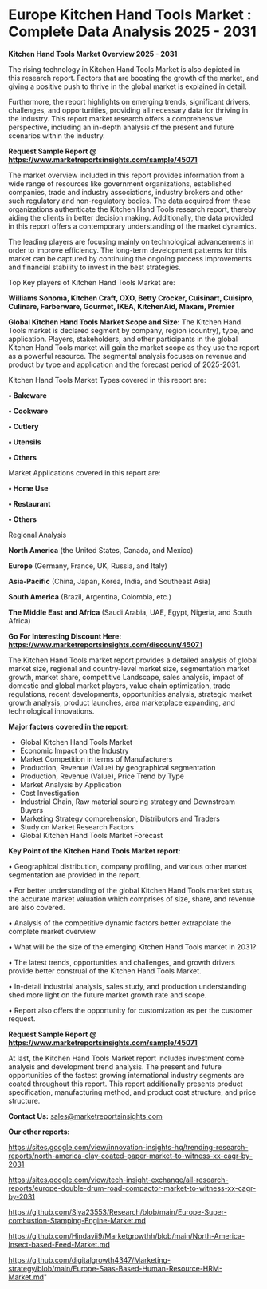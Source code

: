 # Europe Kitchen Hand Tools Market : Complete Data Analysis 2025 - 2031

<Strong> Kitchen Hand Tools Market Overview 2025 - 2031</strong>

The rising technology in Kitchen Hand Tools Market is also depicted in this research report. Factors that are boosting the growth of the market, and giving a positive push to thrive in the global market is explained in detail.

Furthermore, the report highlights on emerging trends, significant drivers, challenges, and opportunities, providing all necessary data for thriving in the industry. This report market research offers a comprehensive perspective, including an in-depth analysis of the present and future scenarios within the industry.

<strong>Request Sample Report @ <a href=https://www.marketreportsinsights.com/sample/45071>https://www.marketreportsinsights.com/sample/45071</a></strong>

The market overview included in this report provides information from a wide range of resources like government organizations, established companies, trade and industry associations, industry brokers and other such regulatory and non-regulatory bodies. The data acquired from these organizations authenticate the Kitchen Hand Tools research report, thereby aiding the clients in better decision making. Additionally, the data provided in this report offers a contemporary understanding of the market dynamics.

The leading players are focusing mainly on technological advancements in order to improve efficiency. The long-term development patterns for this market can be captured by continuing the ongoing process improvements and financial stability to invest in the best strategies.

Top Key players of Kitchen Hand Tools Market are:

<strong>Williams Sonoma, Kitchen Craft, OXO, Betty Crocker, Cuisinart, Cuisipro, Culinare, Farberware, Gourmet, IKEA, KitchenAid, Maxam, Premier</strong>

<strong><b>Global Kitchen Hand Tools Market Scope and Size:</b></strong>
The Kitchen Hand Tools market is declared segment by company, region (country), type, and application. Players, stakeholders, and other participants in the global Kitchen Hand Tools market will gain the market scope as they use the report as a powerful resource. The segmental analysis focuses on revenue and product by type and application and the forecast period of 2025-2031.

Kitchen Hand Tools Market Types covered in this report are:

<strong>•  Bakeware

•  Cookware

•  Cutlery

•  Utensils

•  Others</strong>

Market Applications covered in this report are:

<strong>•  Home Use

•  Restaurant

•  Others</strong> 

Regional Analysis

<strong>North America</strong> (the United States, Canada, and Mexico)

<strong>Europe</strong> (Germany, France, UK, Russia, and Italy)

<strong>Asia-Pacific</strong> (China, Japan, Korea, India, and Southeast Asia)

<strong>South America</strong> (Brazil, Argentina, Colombia, etc.)

<strong>The Middle East and Africa</strong> (Saudi Arabia, UAE, Egypt, Nigeria, and South Africa)

<strong>Go For Interesting Discount Here: <a href=https://www.marketreportsinsights.com/discount/45071>https://www.marketreportsinsights.com/discount/45071</a></strong>

The Kitchen Hand Tools market report provides a detailed analysis of global market size, regional and country-level market size, segmentation market growth, market share, competitive Landscape, sales analysis, impact of domestic and global market players, value chain optimization, trade regulations, recent developments, opportunities analysis, strategic market growth analysis, product launches, area marketplace expanding, and technological innovations.

<strong><b>Major factors covered in the report:</b></strong>
<ul>
  <li>Global Kitchen Hand Tools Market </li>
  <li>Economic Impact on the Industry</li>
  <li>Market Competition in terms of Manufacturers</li>
  <li>Production, Revenue (Value) by geographical segmentation</li>
  <li>Production, Revenue (Value), Price Trend by Type</li>
  <li>Market Analysis by Application</li>
  <li>Cost Investigation</li>
  <li>Industrial Chain, Raw material sourcing strategy and Downstream Buyers</li>
  <li>Marketing Strategy comprehension, Distributors and Traders</li>
  <li>Study on Market Research Factors</li>
  <li>Global Kitchen Hand Tools Market Forecast</li>
</ul>

<strong><b>Key Point of the Kitchen Hand Tools Market report:</b></strong>

• Geographical distribution, company profiling, and various other market segmentation are provided in the report.

• For better understanding of the global Kitchen Hand Tools market status, the accurate market valuation which comprises of size, share, and revenue are also covered.

• Analysis of the competitive dynamic factors better extrapolate the complete market overview

• What will be the size of the emerging Kitchen Hand Tools market in 2031?

• The latest trends, opportunities and challenges, and growth drivers provide better construal of the Kitchen Hand Tools Market.

• In-detail industrial analysis, sales study, and production understanding shed more light on the future market growth rate and scope.

• Report also offers the opportunity for customization as per the customer request.

<strong>Request Sample Report @ <a href=https://www.marketreportsinsights.com/sample/45071>https://www.marketreportsinsights.com/sample/45071</a></strong>

At last, the Kitchen Hand Tools Market report includes investment come analysis and development trend analysis. The present and future opportunities of the fastest growing international industry segments are coated throughout this report. This report additionally presents product specification, manufacturing method, and product cost structure, and price structure.

<strong>Contact Us:</strong>
sales@marketreportsinsights.com

<strong>Our other reports:</strong>

<a href=https://sites.google.com/view/innovation-insights-hq/trending-research-reports/north-america-clay-coated-paper-market-to-witness-xx-cagr-by-2031>https://sites.google.com/view/innovation-insights-hq/trending-research-reports/north-america-clay-coated-paper-market-to-witness-xx-cagr-by-2031</a>

<a href=https://sites.google.com/view/tech-insight-exchange/all-research-reports/europe-double-drum-road-compactor-market-to-witness-xx-cagr-by-2031>https://sites.google.com/view/tech-insight-exchange/all-research-reports/europe-double-drum-road-compactor-market-to-witness-xx-cagr-by-2031</a>

<a href=https://github.com/Siya23553/Research/blob/main/Europe-Super-combustion-Stamping-Engine-Market.md>https://github.com/Siya23553/Research/blob/main/Europe-Super-combustion-Stamping-Engine-Market.md</a>

<a href=https://github.com/Hindavii9/Marketgrowthh/blob/main/North-America-Insect-based-Feed-Market.md>https://github.com/Hindavii9/Marketgrowthh/blob/main/North-America-Insect-based-Feed-Market.md</a>

<a href=https://github.com/digitalgrowth4347/Marketing-strategy/blob/main/Europe-Saas-Based-Human-Resource-HRM-Market.md>https://github.com/digitalgrowth4347/Marketing-strategy/blob/main/Europe-Saas-Based-Human-Resource-HRM-Market.md</a>"
